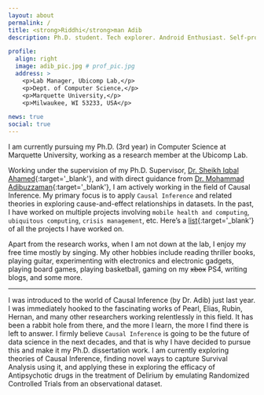```yaml
---
layout: about
permalink: /
title: <strong>Riddhi</strong>man Adib
description: Ph.D. student. Tech explorer. Android Enthusiast. Self-proclaimed Musician. Goes by "<u>Riddhi</u>".

profile:
  align: right
  image: adib_pic.jpg # prof_pic.jpg
  address: >
    <p>Lab Manager, Ubicomp Lab,</p>
    <p>Dept. of Computer Science,</p>
    <p>Marquette University,</p>
    <p>Milwaukee, WI 53233, USA</p>

news: true
social: true
---
```


I am currently pursuing my Ph.D. (3rd year) in Computer Science at Marquette University, working as a research member at the Ubicomp Lab.

Working under the supervision of my Ph.D. Supervisor, [Dr. Sheikh Iqbal Ahamed](http://www.marquette.edu/mscs/facstaff-ahamed.shtml){:target='\_blank'}, and with direct guidance from [Dr. Mohammad Adibuzzaman](https://www.purdue.edu/discoverypark/rche/people/profiles/adibuzzaman_mohammad.php){:target='\_blank'}, I am actively working in the field of Causal Inference. My primary focus is to apply `Causal Inference` and related theories in exploring cause-and-effect relationships in datasets. In the past, I have worked on multiple projects involving `mobile health and computing`, `ubiquitous computing`, `crisis management`, etc. Here’s a [list](https://adib2149.github.io/projects){:target='\_blank'} of all the projects I have worked on.

Apart from the research works, when I am not down at the lab, I enjoy my free time mostly by singing. My other hobbies include reading thriller books, playing guitar, experimenting with electronics and electronic gadgets, playing board games, playing basketball, gaming on my ~~xbox~~ PS4, writing blogs, and some more.

---

I was introduced to the world of Causal Inference (by Dr. Adib) just last year. I was immediately hooked to the fascinating works of Pearl, Elias, Rubin, Hernan, and many other researchers working relentlessly in this field. It has been a rabbit hole from there, and the more I learn, the more I find there is left to answer. I firmly believe `Causal Inference` is going to be the future of data science in the next decades, and that is why I have decided to pursue this and make it my Ph.D. dissertation work. I am currently exploring theories of Causal Inference, finding novel ways to capture Survival Analysis using it, and applying these in exploring the efficacy of Antipsychotic drugs in the treatment of Delirium by emulating Randomized Controlled Trials from an observational dataset.
